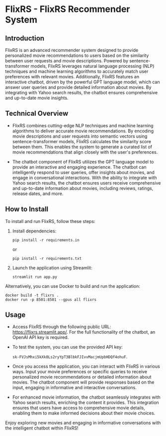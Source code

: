 # FlixRS - FlixRS Recommender System

## Introduction
FlixRS is an advanced recommender system designed to provide personalized movie recommendations to users based on the similarity between user requests and movie descriptions. Powered by sentence-transformer models, FlixRS leverages natural language processing (NLP) techniques and machine learning algorithms to accurately match user preferences with relevant movies. Additionally, FlixRS features an interactive chatbot, driven by the powerful GPT language model, which can answer user queries and provide detailed information about movies. By integrating with Yahoo search results, the chatbot ensures comprehensive and up-to-date movie insights.

## Technical Overview
- FlixRS combines cutting-edge NLP techniques and machine learning algorithms to deliver accurate movie recommendations. By encoding movie descriptions and user requests into semantic vectors using sentence-transformer models, FlixRS calculates the similarity score between them. This enables the system to generate a curated list of movie recommendations that align closely with the user's preferences.

- The chatbot component of FlixRS utilizes the GPT language model to provide an interactive and engaging experience. The chatbot can intelligently respond to user queries, offer insights about movies, and engage in conversational interactions. With the ability to integrate with Yahoo search results, the chatbot ensures users receive comprehensive and up-to-date information about movies, including reviews, ratings, release dates, and more.

## How to Install
To install and run FlixRS, follow these steps:

1. Install dependencies:
   ```
   pip install -r requirements.in
   ```
   or
   ```
   pip install -r requirements.txt
   ```

2. Launch the application using Streamlit:
   ```
   streamlit run app.py
   ```

Alternatively, you can use Docker to build and run the application:

```
docker build -t flixrs .
docker run -p 8501:8501 --gpus all flixrs 
```

## Usage
- Access FlixRS through the following public URL: https://flixrs.streamlit.app/. For the full functionality of the chatbot, an OpenAI API key is required.

- To test the system, you can use the provided API key:

    `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`.

- Once you access the application, you can interact with FlixRS in various ways. Input your movie preferences or specific queries to receive personalized movie recommendations or detailed information about movies. The chatbot component will provide responses based on the input, engaging in informative and interactive conversations.

- For enhanced movie information, the chatbot seamlessly integrates with Yahoo search results, enriching the content it provides. This integration ensures that users have access to comprehensive movie details, enabling them to make informed decisions about their movie choices.

Enjoy exploring new movies and engaging in informative conversations with the intelligent chatbot within FlixRS!